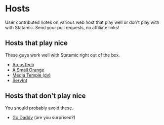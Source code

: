 # Hosts

User contributed notes on various web host that play well or don't play with with Statamic. Send your pull requests, no affiliate links!

## Hosts that play nice

These guys work well with Statamic right out of the box.

- [ArcusTech](http://arcustech.com)
- [A Small Orange](http://asmallorange.com)
- [Media Temple (dv)](http://mediatemple.net)
- [ServInt](https://www.servint.net/)

## Hosts that don't play nice

You should probably avoid these.

- [Go Daddy](http://godaddy.com) (are you surprised?)

